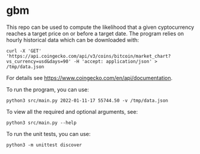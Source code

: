 # gbm

This repo can be used to compute the likelihood that a given cyptocurrency reaches a target price on or before a target date.
The program relies on hourly historical data which can be downloaded with:

```curl -X 'GET' 'https://api.coingecko.com/api/v3/coins/bitcoin/market_chart?vs_currency=usd&days=90' -H 'accept: application/json' > /tmp/data.json```

For details see https://www.coingecko.com/en/api/documentation.

To run the program, you can use:

```python3 src/main.py 2022-01-11-17 55744.50 -v /tmp/data.json```

To view all the required and optional arguments, see:

```python3 src/main.py --help```

To run the unit tests, you can use:

```python3 -m unittest discover```
